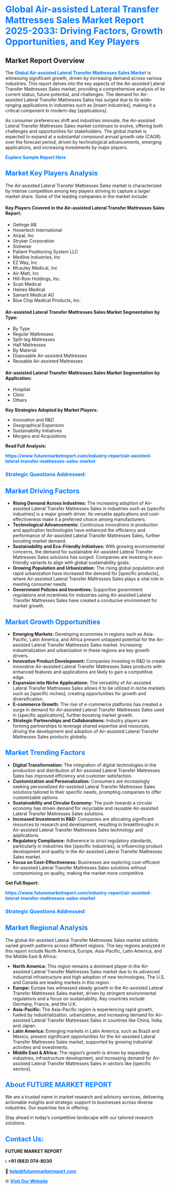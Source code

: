 <h1 style="color: #007BFF;">Global Air-assisted Lateral Transfer Mattresses Sales Market Report 2025-2033: Driving Factors, Growth Opportunities, and Key Players</h1>

<section id="overview">
<h2>Market Report Overview</h2>
<p>The <a href="https://www.futuremarketreport.com/industry-report/air-assisted-lateral-transfer-mattresses-sales-market" style="color: #007BFF; text-decoration: none;"><strong>Global Air-assisted Lateral Transfer Mattresses Sales Market</strong></a> is witnessing significant growth, driven by increasing demand across various industries. This report delves into the key aspects of the Air-assisted Lateral Transfer Mattresses Sales market, providing a comprehensive analysis of its current status, future potential, and challenges. The demand for Air-assisted Lateral Transfer Mattresses Sales has surged due to its wide-ranging applications in industries such as [insert industries], making it a critical component in modern-day [applications].</p>
<p>As consumer preferences shift and industries innovate, the Air-assisted Lateral Transfer Mattresses Sales market continues to evolve, offering both challenges and opportunities for stakeholders. The global market is expected to expand at a substantial compound annual growth rate (CAGR) over the forecast period, driven by technological advancements, emerging applications, and increasing investments by major players.</p>
</section>

<section id="overview">
<p><a href="https://www.futuremarketreport.com/request-sample/reportId=103294" style="color: #007BFF; text-decoration: none;"><strong>Explore Sample Report Here</strong></a></p>
</section>

<section id="key-players">
<h2 style="color: #007BFF;">Market Key Players Analysis</h2>
<p>The Air-assisted Lateral Transfer Mattresses Sales market is characterized by intense competition among key players striving to capture a larger market share. Some of the leading companies in the market include:</p>
<h4>Key Players Covered in the Air-assisted Lateral Transfer Mattresses Sales Report:</h4>
<ul><li>Getinge AB</li><li>Hovertech International</li><li>Airpal, Inc</li><li>Stryker Corporation</li><li>Sizewise</li><li>Patient Positioning System LLC</li><li>Medline Industries, Inc</li><li>EZ Way, Inc</li><li>Mcauley Medical, Inc</li><li>Air-Matt, Inc</li><li>Hill-Rom Holdings, Inc.</li><li>Scan Medical</li><li>Haines Medical</li><li>Samarit Medical AG</li><li>Blue Chip Medical Products, Inc.</li></ul>
<h4>Air-assisted Lateral Transfer Mattresses Sales Market Segmentation by Type:</h4>
<ul><li>By Type</li><li>Regular Mattresses</li><li>Split-leg Mattresses</li><li>Half Mattresses</li><li>By Material</li><li>Disposable Air-assisted Mattresses</li><li>Reusable Air-assisted Mattresses</li></ul>

<h4>Air-assisted Lateral Transfer Mattresses Sales Market Segmentation by Application:</h4>
<ul><li>Hospital</li><li>Clinic</li><li>Others</li></ul>
<p><strong>Key Strategies Adopted by Market Players:</strong></p>
<ul>
<li>Innovation and R&D</li>
<li>Geographical Expansion</li>
<li>Sustainability Initiatives</li>
<li>Mergers and Acquisitions</li>
</ul>
</section>

<section>
<p><strong>Read Full Analysis: </strong></p><a href="https://www.futuremarketreport.com/industry-report/air-assisted-lateral-transfer-mattresses-sales-market" style="color: #007BFF; text-decoration: none;"><strong>https://www.futuremarketreport.com/industry-report/air-assisted-lateral-transfer-mattresses-sales-market</strong></a>
<h3 style="color: #007BFF;">Strategic Questions Addressed:</h3>
</section>

<section id="driving-factors">
<h2 style="color: #007BFF;">Market Driving Factors</h2>
<ul>
<li><strong>Rising Demand Across Industries:</strong> The increasing adoption of Air-assisted Lateral Transfer Mattresses Sales in industries such as [specific industries] is a major growth driver. Its versatile applications and cost-effectiveness make it a preferred choice among manufacturers.</li>
<li><strong>Technological Advancements:</strong> Continuous innovations in production and application technologies have enhanced the efficiency and performance of Air-assisted Lateral Transfer Mattresses Sales, further boosting market demand.</li>
<li><strong>Sustainability and Eco-Friendly Initiatives:</strong> With growing environmental concerns, the demand for sustainable Air-assisted Lateral Transfer Mattresses Sales solutions has surged. Companies are investing in eco-friendly variants to align with global sustainability goals.</li>
<li><strong>Growing Population and Urbanization:</strong> The rising global population and rapid urbanization have increased the demand for [specific products], where Air-assisted Lateral Transfer Mattresses Sales plays a vital role in meeting consumer needs.</li>
<li><strong>Government Policies and Incentives:</strong> Supportive government regulations and incentives for industries using Air-assisted Lateral Transfer Mattresses Sales have created a conducive environment for market growth.</li>
</ul>
</section>

<section id="growth-opportunities">
<h2 style="color: #007BFF;">Market Growth Opportunities</h2>
<ul>
<li><strong>Emerging Markets:</strong> Developing economies in regions such as Asia-Pacific, Latin America, and Africa present untapped potential for the Air-assisted Lateral Transfer Mattresses Sales market. Increasing industrialization and urbanization in these regions are key growth drivers.</li>
<li><strong>Innovative Product Development:</strong> Companies investing in R&D to create innovative Air-assisted Lateral Transfer Mattresses Sales products with enhanced features and applications are likely to gain a competitive edge.</li>
<li><strong>Expansion into Niche Applications:</strong> The versatility of Air-assisted Lateral Transfer Mattresses Sales allows it to be utilized in niche markets such as [specific niches], creating opportunities for growth and diversification.</li>
<li><strong>E-commerce Growth:</strong> The rise of e-commerce platforms has created a surge in demand for Air-assisted Lateral Transfer Mattresses Sales used in [specific applications], further boosting market growth.</li>
<li><strong>Strategic Partnerships and Collaborations:</strong> Industry players are forming partnerships to leverage shared expertise and resources, driving the development and adoption of Air-assisted Lateral Transfer Mattresses Sales products globally.</li>
</ul>
</section>

<section id="trending-factors">
<h2 style="color: #007BFF;">Market Trending Factors</h2>
<ul>
<li><strong>Digital Transformation:</strong> The integration of digital technologies in the production and distribution of Air-assisted Lateral Transfer Mattresses Sales has improved efficiency and customer satisfaction.</li>
<li><strong>Customization and Personalization:</strong> Consumers are increasingly seeking personalized Air-assisted Lateral Transfer Mattresses Sales solutions tailored to their specific needs, prompting companies to offer customizable options.</li>
<li><strong>Sustainability and Circular Economy:</strong> The push towards a circular economy has driven demand for recyclable and reusable Air-assisted Lateral Transfer Mattresses Sales solutions.</li>
<li><strong>Increased Investment in R&D:</strong> Companies are allocating significant resources to research and development, resulting in breakthroughs in Air-assisted Lateral Transfer Mattresses Sales technology and applications.</li>
<li><strong>Regulatory Compliance:</strong> Adherence to strict regulatory standards, particularly in industries like [specific industries], is influencing product development and quality in the Air-assisted Lateral Transfer Mattresses Sales market.</li>
<li><strong>Focus on Cost-Effectiveness:</strong> Businesses are exploring cost-efficient Air-assisted Lateral Transfer Mattresses Sales solutions without compromising on quality, making the market more competitive.</li>
</ul>
</section>

<section>
<p><strong>Get Full Report: </strong></p><a href="https://www.futuremarketreport.com/industry-report/air-assisted-lateral-transfer-mattresses-sales-market" style="color: #007BFF; text-decoration: none;"><strong>https://www.futuremarketreport.com/industry-report/air-assisted-lateral-transfer-mattresses-sales-market</strong></a>
<h3 style="color: #007BFF;">Strategic Questions Addressed:</h3>
</section>


<section id="regional-analysis">
<h2 style="color: #007BFF;">Market Regional Analysis</h2>
<p>The global Air-assisted Lateral Transfer Mattresses Sales market exhibits varied growth patterns across different regions. The key regions analyzed in this report include North America, Europe, Asia-Pacific, Latin America, and the Middle East & Africa:</p>
<ul>
<li><strong>North America:</strong> This region remains a dominant player in the Air-assisted Lateral Transfer Mattresses Sales market due to its advanced industrial infrastructure and high adoption of new technologies. The U.S. and Canada are leading markets in this region.</li>
<li><strong>Europe:</strong> Europe has witnessed steady growth in the Air-assisted Lateral Transfer Mattresses Sales market, driven by stringent environmental regulations and a focus on sustainability. Key countries include Germany, France, and the U.K.</li>
<li><strong>Asia-Pacific:</strong> The Asia-Pacific region is experiencing rapid growth, fueled by industrialization, urbanization, and increasing demand for Air-assisted Lateral Transfer Mattresses Sales in countries like China, India, and Japan.</li>
<li><strong>Latin America:</strong> Emerging markets in Latin America, such as Brazil and Mexico, present significant opportunities for the Air-assisted Lateral Transfer Mattresses Sales market, supported by growing industrial activities and investments.</li>
<li><strong>Middle East & Africa:</strong> The region’s growth is driven by expanding industries, infrastructure development, and increasing demand for Air-assisted Lateral Transfer Mattresses Sales in sectors like [specific sectors].</li>
</ul>
</section>

<footer>
<h2 style="color: #007BFF;">About FUTURE MARKET REPORT</h2>
<p>We are a trusted name in market research and advisory services, delivering actionable insights and strategic support to businesses across diverse industries. Our expertise lies in offering:</p>

<p>Stay ahead in today’s competitive landscape with our tailored research solutions.</p>

<h2 style="color: #007BFF;">Contact Us:</h2>
<p><strong>FUTURE MARKET REPORT</strong></p>
<p>📞 <strong>+91 (883) 074-8030</strong></p>
<p>📧 <strong><a href="mailto:help@futuremarketreport.com" style="color: #007BFF;">help@futuremarketreport.com</a></strong></p>
<p>🌐 <strong><a href="https://www.futuremarketreport.com/" style="color: #007BFF;">Visit Our Website</a></strong></p>
</footer>